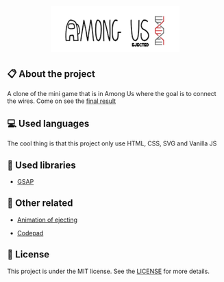 <h1 align="center">
    <img src="./images/logo-repo-among.png" alt="Among Us Clone Game by Jhony Walker" width="300px" />
</h1>

## :clipboard: About the project

A clone of the mini game that is in Among Us where the goal is to connect the wires. Come on see the [final result](https://jhonywalker-pixel.github.io/fix-wiring-among-us/)

## :computer: Used languages

The cool thing is that this project only use HTML, CSS, SVG and Vanilla JS

## :closed_book: Used libraries

- [GSAP](https://cdnjs.com/libraries/gsap)

## :floppy_disk: Other related

- [Animation of ejecting](https://jhonywalker-pixel.github.io/among-us-ejected/)

- [Codepad](https://jhonywalker-pixel.github.io/among-us-codepad/)

## :book: License

This project is under the MIT license. See the [LICENSE](LICENSE.md) for more details.
